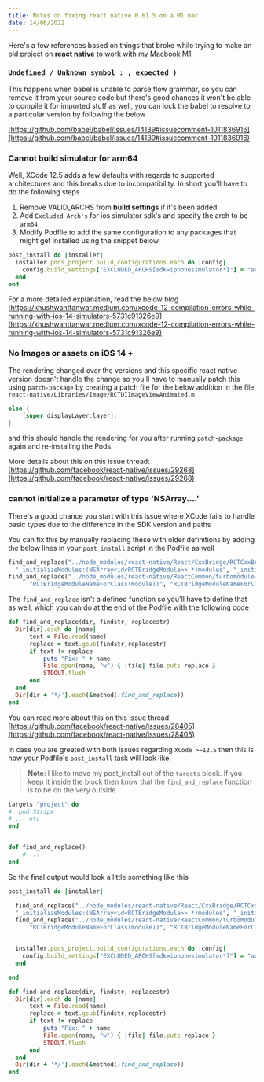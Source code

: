 ```yaml
---
title: Notes on fixing react native 0.61.5 on a M1 mac
date: 14/06/2022
---
```


Here's a few references based on things that broke while trying to make an old
project on **react native** to work with my Macbook M1

### `Undefined / Unknown symbol : , expected )`

This happens when babel is unable to parse flow grammar, so you can remove it
from your source code but there's good chances it won't be able to compile it
for imported stuff as well, you can lock the babel to resolve to a particular
version by following the below

[https://github.com/babel/babel/issues/14139#issuecomment-1011836916](https://github.com/babel/babel/issues/14139#issuecomment-1011836916)

### Cannot build simulator for arm64

Well, XCode 12.5 adds a few defaults with regards to supported architectures and
this breaks due to incompatibility. In short you'll have to do the following
steps

1. Remove VALID_ARCHS from **build settings** if it's been added
2. Add `Excluded Arch's` for ios simulator sdk's and specify the arch to be
   `arm64`
3. Modify Podfile to add the same configuration to any packages that might get
   installed using the snippet below

```ruby
post_install do |installer|
  installer.pods_project.build_configurations.each do |config|
    config.build_settings["EXCLUDED_ARCHS[sdk=iphonesimulator*]"] = "arm64"
  end
end
```

For a more detailed explanation, read the below blog
[https://khushwanttanwar.medium.com/xcode-12-compilation-errors-while-running-with-ios-14-simulators-5731c91326e9](https://khushwanttanwar.medium.com/xcode-12-compilation-errors-while-running-with-ios-14-simulators-5731c91326e9)

### No Images or assets on iOS 14 +

The rendering changed over the versions and this specific react native version
doesn't handle the change so you'll have to manually patch this using
`patch-package` by creating a patch file for the below addition in the file
`react-native/Libraries/Image/RCTUIImageViewAnimated.m`

```objective-c
else {
    [super displayLayer:layer];
}
```

and this should handle the rendering for you after running `patch-package` again
and re-installing the Pods.

More details about this on this issue thread:
[https://github.com/facebook/react-native/issues/29268](https://github.com/facebook/react-native/issues/29268)

### cannot initialize a parameter of type 'NSArray....'

There's a good chance you start with this issue where XCode fails to handle
basic types due to the difference in the SDK version and paths

You can fix this by manually replacing these with older definitions by adding
the below lines in your `post_install` script in the Podfile as well

```ruby
find_and_replace("../node_modules/react-native/React/CxxBridge/RCTCxxBridge.mm",
  "_initializeModules:(NSArray<id<RCTBridgeModule>> *)modules", "_initializeModules:(NSArray<Class> *)modules")
find_and_replace("../node_modules/react-native/ReactCommon/turbomodule/core/platform/ios/RCTTurboModuleManager.mm",
      "RCTBridgeModuleNameForClass(module))", "RCTBridgeModuleNameForClass(Class(module)))")
```

The `find_and_replace` isn't a defined function so you'll have to define that as
well, which you can do at the end of the Podfile with the following code

```ruby
def find_and_replace(dir, findstr, replacestr)
  Dir[dir].each do |name|
      text = File.read(name)
      replace = text.gsub(findstr,replacestr)
      if text != replace
          puts "Fix: " + name
          File.open(name, "w") { |file| file.puts replace }
          STDOUT.flush
      end
  end
  Dir[dir + '*/'].each(&method(:find_and_replace))
end
```

You can read more about this on this issue thread
[https://github.com/facebook/react-native/issues/28405](https://github.com/facebook/react-native/issues/28405)

In case you are greeted with both issues regarding `XCode >=12.5` then this is
how your Podfile's `post_install` task will look like.

> **Note**: I like to move my post_install out of the `targets` block. If you
> keep it inside the block then know that the `find_and_replace` function is to
> be on the very outside

```ruby
targets "project" do
#  pod Stripe
# ... etc
end


def find_and_replace()
    # ...
end
```

So the final output would look a little something like this

```ruby
post_install do |installer|

  find_and_replace("../node_modules/react-native/React/CxxBridge/RCTCxxBridge.mm",
  "_initializeModules:(NSArray<id<RCTBridgeModule>> *)modules", "_initializeModules:(NSArray<Class> *)modules")
  find_and_replace("../node_modules/react-native/ReactCommon/turbomodule/core/platform/ios/RCTTurboModuleManager.mm",
      "RCTBridgeModuleNameForClass(module))", "RCTBridgeModuleNameForClass(Class(module)))")


  installer.pods_project.build_configurations.each do |config|
    config.build_settings["EXCLUDED_ARCHS[sdk=iphonesimulator*]"] = "arm64"
  end

end

def find_and_replace(dir, findstr, replacestr)
  Dir[dir].each do |name|
      text = File.read(name)
      replace = text.gsub(findstr,replacestr)
      if text != replace
          puts "Fix: " + name
          File.open(name, "w") { |file| file.puts replace }
          STDOUT.flush
      end
  end
  Dir[dir + '*/'].each(&method(:find_and_replace))
end
```
